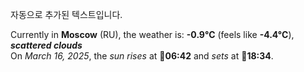 
자동으로 추가된 텍스트입니다.

<!--START_SECTION:weather:moscow-->
Currently in **Moscow** (RU), the weather is: **-0.9°C** (feels like **-4.4°C**), ***scattered clouds***<br/>
On *March 16, 2025*, the *sun rises* at 🌅**06:42** and *sets* at 🌇**18:34**.
<!--END_SECTION:weather-->
